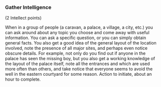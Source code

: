 ### Gather Intelligence

(2 Intellect points)

When in a group of people (a caravan, a palace, a village, a city, etc.) you can ask around about any topic you choose and come away with useful information. You can ask a specific question, or you can simply obtain general facts. You also get a good idea of the general layout of the location involved, note the presence of all major sites, and perhaps even notice obscure details. For example, not only do you find out if anyone in the palace has seen the missing boy, but you also get a working knowledge of the layout of the palace itself, note all the entrances and which are used more often than others, and take notice that everyone seems to avoid the well in the eastern courtyard for some reason. Action to initiate, about an hour to complete.
